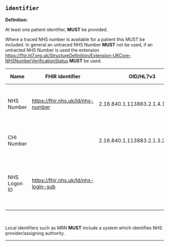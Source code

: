 ## `identifier`

<b>Definition:</b>

At least one patient identifier, **MUST** be provided.

Where a traced NHS number is available for a patient this MUST be included. In general an untraced NHS Number **MUST** not be used, if an untracted NHS Number is used the extension https://fhir.hl7.org.uk/StructureDefinition/Extension-UKCore-NHSNumberVerificationStatus **MUST** be used.

| Name | FHIR identifier | OID/HL7v3 | HL7v2 ITK | Format | Description |
|--|--|--|--|--|--|
| NHS Number | https://fhir.nhs.uk/Id/nhs-number | 2.16.840.1.113883.2.1.4.1 |  NHS | NNNNNNNNNN | NHS Number allocated to the patient in England and Wales  |
| CHI Number | | 2.16.840.1.113883.2.1.3.2.4.16.53 | | NNNNNNNNNN | CHI Number allocated to the patient in Scotland |
| NHS Logon ID | https://fhir.nhs.uk/Id/nhs-login-sub | | | uuid | NHS Login unique identifer which is referred to as sub in NHS Login (OpenID) |

<br />

Local identifiers such as MRN **MUST** include a *system* which identifies NHS provider/assigning authority.

---